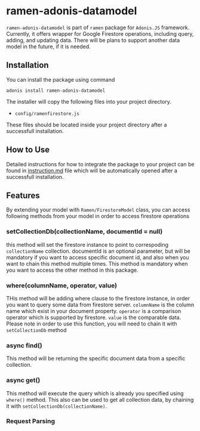 # ramen-adonis-datamodel

`ramen-adonis-datamodel` is part of `ramen` package for `Adonis.JS` framework. Currently, it offers wrapper for Google Firestore operations, including query, adding, and updating data.
There will be plans to support another data model in the future, if it is needed.

## Installation
You can install the package using command

    adonis install ramen-adonis-datamodel

The installer will copy the following files into your project directory.

  - `config/ramenfirestore.js`

These files should be located inside your project directory after a successfull installation.

## How to Use
Detailed instructions for how to integrate the package to your project can be found in [instruction.md](https://github.com/kurosawa93/ramen-adonis/blob/master/instructions.md)
file which will be automatically opened after a successfull installation.

## Features

By extending your model with `Ramen/FirestoreModel` class, you can access following methods from your model in order to access firestore operations

### setCollectionDb(collectionName, documentId = null)

this method will set the firestore instance to point to correspoding `collectionName` collection. documentId is an optional parameter, but will be mandatory if you want to access
specific document id, and also when you want to chain this method multiple times. This method is mandatory when you want to access the other method in this package.

### where(columnName, operator, value)

THis method will be adding where clause to the firestore instance, in order you want to query some data from firestore server. `columnName` is the column name which exist in your document property. `operator` is a comparison operator which is supported by firestore. `value` is the comparable data. Please note in order to use this function, you will need to chain it with `setCollectionDb` method

### async find()

This method will be returning the specific document data from a specific collection. 

### async get()

This method will execute the query which is already you specified using `where()` method. This also can be used to get all collection data, by chaining it with `setCollectionDb(collectionName)`.



### Request Parsing
  
